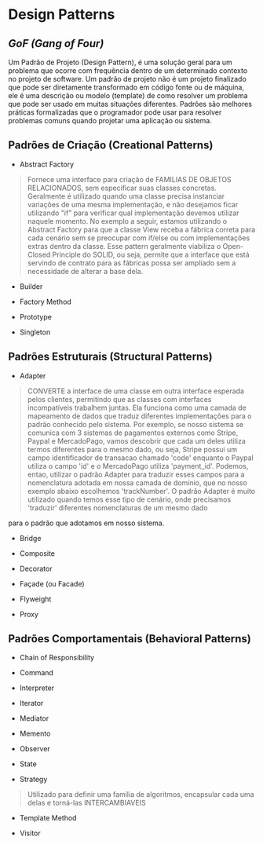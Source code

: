
# Design Patterns

## _GoF (Gang of Four)_

  

Um Padrão de Projeto (Design Pattern), é uma solução geral para um problema que ocorre com frequência dentro de um determinado contexto no projeto de software. Um padrão de projeto não é um projeto finalizado que pode ser diretamente transformado em código fonte ou de máquina, ele é uma descrição ou modelo (template) de como resolver um problema que pode ser usado em muitas situações diferentes. Padrões são melhores práticas formalizadas que o programador pode usar para resolver problemas comuns quando projetar uma aplicação ou sistema.

  
  

## Padrões de Criação (Creational Patterns)

  

- Abstract Factory

> Fornece uma interface para criação de FAMILIAS DE OBJETOS RELACIONADOS, sem especificar suas classes concretas. Geralmente é utilizado quando uma classe precisa instanciar variações de uma mesma implementação, e não desejamos ficar utilizando "if" para verificar qual implementação devemos utilizar naquele momento. No exemplo a seguir, estamos utilizando o Abstract Factory para que a classe View receba a fábrica correta para cada cenário sem se preocupar com if/else ou com implementações extras dentro da classe. Esse pattern geralmente viabiliza o Open-Closed Principle do SOLID, ou seja, permite que a interface que está servindo de contrato para as fábricas possa ser ampliado sem a necessidade de alterar a base dela.

- Builder

- Factory Method

- Prototype

- Singleton

  
  

## Padrões Estruturais (Structural Patterns)

  

- Adapter
> CONVERTE  a  interface  de  uma  classe  em  outra  interface  esperada  pelos  clientes, permitindo  que  as  classes com  interfaces  incompatíveis  trabalhem  juntas. Ela  funciona  como  uma  camada  de  mapeamento  de  dados  que  traduz  diferentes  implementações  para  o  padrão  conhecido  pelo  sistema. Por  exemplo, se  nosso  sistema  se  comunica  com 3 sistemas  de  pagamentos  externos  como  Stripe, Paypal  e  MercadoPago, vamos  descobrir que  cada  um  deles  utiliza  termos  diferentes  para  o  mesmo  dado, ou  seja, Stripe  possui  um  campo  identificador  de  transacao  chamado 'code' enquanto  o  Paypal  utiliza  o  campo 'id' e  o  MercadoPago  utiliza 'payment_id'. Podemos, entao, utilizar  o  padrão  Adapter  para traduzir  esses  campos  para  a  nomenclatura  adotada  em  nossa  camada  de  domínio, que  no  nosso  exemplo  abaixo  escolhemos 'trackNumber'. O  padrão  Adapter  é  muito  utilizado  quando  temos  esse  tipo  de  cenário, onde  precisamos 'traduzir' diferentes  nomenclaturas  de  um  mesmo  dado

para  o  padrão  que  adotamos  em  nosso  sistema.

- Bridge

- Composite

- Decorator

- Façade (ou Facade)

- Flyweight

- Proxy

  
  

## Padrões Comportamentais (Behavioral Patterns)

  

- Chain of Responsibility

- Command

- Interpreter

- Iterator

- Mediator

- Memento

- Observer

- State

- Strategy
> Utilizado para definir uma família de algoritmos, encapsular cada uma delas e torná-las INTERCAMBIAVEIS

- Template Method

- Visitor